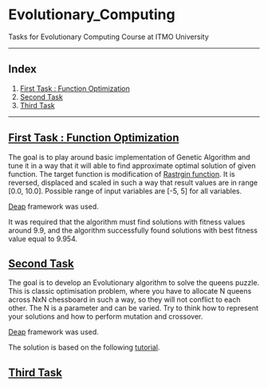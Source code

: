 # Evolutionary_Computing
Tasks for Evolutionary Computing Course at ITMO University

----

## Index
1. [First Task : Function Optimization](#first-task--function-optimization)
2. [Second Task]()
3. [Third Task]()
---

## [First Task : Function Optimization](https://github.com/Nemat-Allah-Aloush/Evolutionary_Computing/blob/main/ec_lab1_Aloush.ipynb)
The goal is to play around basic implementation of Genetic Algorithm and tune it in a way that it will able to find approximate optimal solution of given function.
The target function is modification of [Rastrgin function](https://www.sfu.ca/~ssurjano/rastr.html). It is reversed, displaced and scaled in such a way that result values are in range [0.0, 10.0].  Possible range of input variables are [-5, 5] for all variables.

[Deap](https://deap.readthedocs.io/en/master/) framework was used.

It was required that the algorithm must find solutions with fitness values around 9.9, and the algorithm successfully found solutions with best fitness value equal to 9.954.

## [Second Task](https://github.com/Nemat-Allah-Aloush/Evolutionary_Computing/blob/main/ec_lab2_Aloush.ipynb)
The goal is to develop an Evolutionary algorithm to solve the queens puzzle. This is classic optimisation problem, where you have to allocate N queens across NxN chessboard in such a way, so they will not conflict to each other. The N is a parameter and can be varied. Try to think how to represent your solutions and how to perform mutation and crossover.

[Deap](https://deap.readthedocs.io/en/master/) framework was used.

The solution is based on the following [tutorial](https://nbviewer.org/github/concision/n-queens/blob/master/notebook.ipynb).


## [Third Task]()
